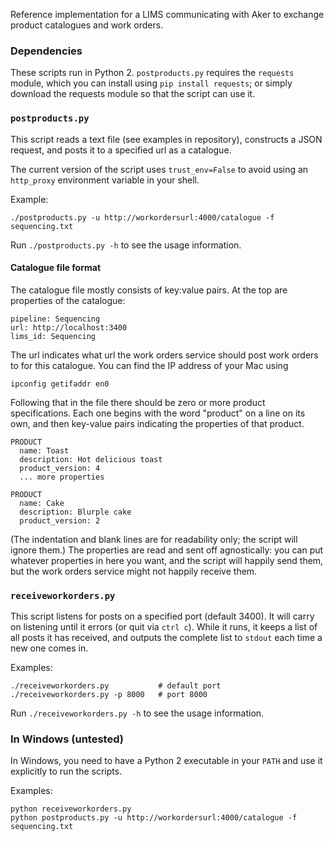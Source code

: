 Reference implementation for a LIMS communicating with Aker to exchange product catalogues and work orders.

### Dependencies

These scripts run in Python 2. `postproducts.py` requires the `requests` module, which you can install using `pip install requests`; or simply download the requests module so that the script can use it.

### `postproducts.py`
This script reads a text file (see examples in repository), constructs a JSON request, and posts it to a specified url as a catalogue.

The current version of the script uses `trust_env=False` to avoid using an `http_proxy` environment variable in your shell.

Example:

    ./postproducts.py -u http://workordersurl:4000/catalogue -f sequencing.txt

Run `./postproducts.py -h` to see the usage information.

#### Catalogue file format
The catalogue file mostly consists of key:value pairs.
At the top are properties of the catalogue:

    pipeline: Sequencing
    url: http://localhost:3400
    lims_id: Sequencing

The url indicates what url the work orders service should post work orders to for this catalogue. You can find the IP address of your Mac using

    ipconfig getifaddr en0

Following that in the file there should be zero or more product specifications. Each one begins with the word "product" on a line on its own, and then key-value pairs indicating the properties of that product.

    PRODUCT
      name: Toast
      description: Hot delicious toast
      product_version: 4
      ... more properties
      
    PRODUCT
      name: Cake
      description: Blurple cake
      product_version: 2

(The indentation and blank lines are for readability only; the script will ignore them.)
The properties are read and sent off agnostically: you can put whatever properties in here you want, and the script will happily send them, but the work orders service might not happily receive them.

### `receiveworkorders.py`
This script listens for posts on a specified port (default 3400). It will carry on listening until it errors (or quit via `ctrl c`). While it runs, it keeps a list of all posts it has received, and outputs the complete list to `stdout` each time a new one comes in.

Examples:

    ./receiveworkorders.py           # default port
    ./receiveworkorders.py -p 8000   # port 8000

Run `./receiveworkorders.py -h` to see the usage information.

### In Windows (untested)

In Windows, you need to have a Python 2 executable in your `PATH` and use it explicitly to run the scripts.

Examples:

    python receiveworkorders.py
    python postproducts.py -u http://workordersurl:4000/catalogue -f sequencing.txt
